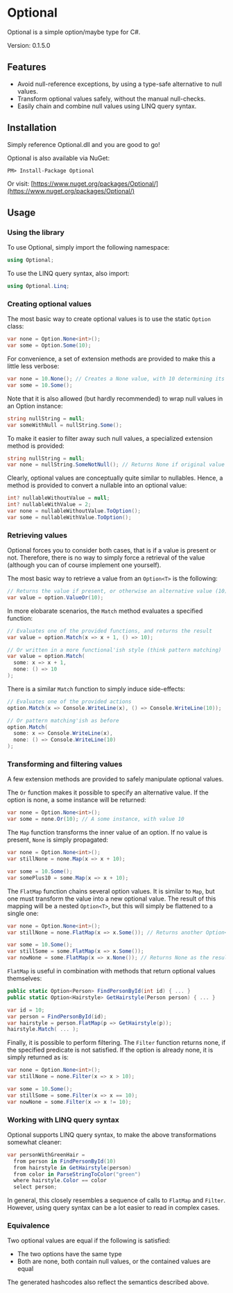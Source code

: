 Optional
=====

Optional is a simple option/maybe type for C#.

Version: 0.1.5.0

## Features

* Avoid null-reference exceptions, by using a type-safe alternative to null values.
* Transform optional values safely, without the manual null-checks.
* Easily chain and combine null values using LINQ query syntax.

## Installation

Simply reference Optional.dll and you are good to go!

Optional is also available via NuGet:

```
PM> Install-Package Optional 
```

Or visit: [https://www.nuget.org/packages/Optional/](https://www.nuget.org/packages/Optional/)

## Usage

### Using the library

To use Optional, simply import the following namespace:


```csharp
using Optional;
```

To use the LINQ query syntax, also import:

```csharp
using Optional.Linq;
```

### Creating optional values

The most basic way to create optional values is to use the static `Option` class:

```csharp
var none = Option.None<int>();
var some = Option.Some(10);
```

For convenience, a set of extension methods are provided to make this a little less verbose:

```csharp
var none = 10.None(); // Creates a None value, with 10 determining its type (int)
var some = 10.Some();
```

Note that it is also allowed (but hardly recommended) to wrap null values in an Option instance:

```csharp
string nullString = null;
var someWithNull = nullString.Some();
```

To make it easier to filter away such null values, a specialized extension method is provided:

```csharp
string nullString = null;
var none = nullString.SomeNotNull(); // Returns None if original value is null
```

Clearly, optional values are conceptually quite similar to nullables. Hence, a method is provided to convert a nullable into an optional value:

```csharp
int? nullableWithoutValue = null;
int? nullableWithValue = 2;
var none = nullableWithoutValue.ToOption();
var some = nullableWithValue.ToOption();
```

### Retrieving values

Optional forces you to consider both cases, that is if a value is present or not. Therefore, there is no way to simply force a retrieval of the value (although you can of course implement one yourself).

The most basic way to retrieve a value from an `Option<T>` is the following:

```csharp
// Returns the value if present, or otherwise an alternative value (10)
var value = option.ValueOr(10); 
```

In more elobarate scenarios, the `Match` method evaluates a specified function:

```csharp
// Evaluates one of the provided functions, and returns the result
var value = option.Match(x => x + 1, () => 10); 

// Or written in a more functional'ish style (think pattern matching)
var value = option.Match(
  some: x => x + 1, 
  none: () => 10
);
```

There is a similar `Match` function to simply induce side-effects:

```csharp
// Evaluates one of the provided actions
option.Match(x => Console.WriteLine(x), () => Console.WriteLine(10)); 

// Or pattern matching'ish as before
option.Match(
  some: x => Console.WriteLine(x), 
  none: () => Console.WriteLine(10)
);
```

### Transforming and filtering values

A few extension methods are provided to safely manipulate optional values.

The `Or` function makes it possible to specify an alternative value. If the option is none, a some instance will be returned:

```csharp
var none = Option.None<int>();
var some = none.Or(10); // A some instance, with value 10
```

The `Map` function transforms the inner value of an option. If no value is present, `None` is simply propagated:

```csharp
var none = Option.None<int>();
var stillNone = none.Map(x => x + 10);

var some = 10.Some();
var somePlus10 = some.Map(x => x + 10);
```

The `FlatMap` function chains several option values. It is similar to `Map`, but one must transform the value into a new optional value. The result of this mapping will be a nested `Option<T>`, but this will simply be flattened to a single one:

```csharp
var none = Option.None<int>();
var stillNone = none.FlatMap(x => x.Some()); // Returns another Option<int>

var some = 10.Some();
var stillSome = some.FlatMap(x => x.Some()); 
var nowNone = some.FlatMap(x => x.None()); // Returns None as the resulting option is empty
```

`FlatMap` is useful in combination with methods that return optional values themselves:

```csharp
public static Option<Person> FindPersonById(int id) { ... }
public static Option<Hairstyle> GetHairstyle(Person person) { ... }

var id = 10;
var person = FindPersonById(id);
var hairstyle = person.FlatMap(p => GetHairstyle(p));
hairstyle.Match( ... );
```

Finally, it is possible to perform filtering. The `Filter` function returns none, if the specified predicate is not satisfied. If the option is already none, it is simply returned as is:

```csharp
var none = Option.None<int>();
var stillNone = none.Filter(x => x > 10);

var some = 10.Some();
var stillSome = some.Filter(x => x == 10);
var nowNone = some.Filter(x => x != 10);
```

### Working with LINQ query syntax

Optional supports LINQ query syntax, to make the above transformations somewhat cleaner:

```csharp
var personWithGreenHair =
  from person in FindPersonById(10)
  from hairstyle in GetHairstyle(person)
  from color in ParseStringToColor("green")
  where hairstyle.Color == color
  select person;
```

In general, this closely resembles a sequence of calls to `FlatMap` and `Filter`. However, using query syntax can be a lot easier to read in complex cases.

### Equivalence

Two optional values are equal if the following is satisfied:

* The two options have the same type
* Both are none, both contain null values, or the contained values are equal
 
The generated hashcodes also reflect the semantics described above.
